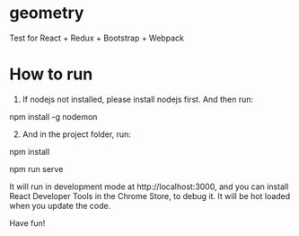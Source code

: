 # geometry
Test for React + Redux + Bootstrap + Webpack

# How to run
1. If nodejs not installed, please install nodejs first. And then run:

npm install -g nodemon

2. And in the project folder, run:

npm install

npm run serve

It will run in development mode at http://localhost:3000, and you can install React Developer Tools in the Chrome Store, to debug it.
It will be hot loaded when you update the code.

Have fun!
